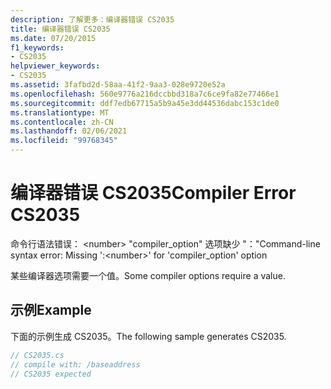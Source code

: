 ```yaml
---
description: 了解更多：编译器错误 CS2035
title: 编译器错误 CS2035
ms.date: 07/20/2015
f1_keywords:
- CS2035
helpviewer_keywords:
- CS2035
ms.assetid: 3fafbd2d-58aa-41f2-9aa3-028e9720e52a
ms.openlocfilehash: 560e9776a216dccbbd318a7c6ce9fa82e77466e1
ms.sourcegitcommit: ddf7edb67715a5b9a45e3dd44536dabc153c1de0
ms.translationtype: MT
ms.contentlocale: zh-CN
ms.lasthandoff: 02/06/2021
ms.locfileid: "99768345"
---
```

# <a name="compiler-error-cs2035"></a><span data-ttu-id="e0e73-103">编译器错误 CS2035</span><span class="sxs-lookup"><span data-stu-id="e0e73-103">Compiler Error CS2035</span></span>

<span data-ttu-id="e0e73-104">命令行语法错误： \<number> "compiler_option" 选项缺少 "："</span><span class="sxs-lookup"><span data-stu-id="e0e73-104">Command-line syntax error:  Missing ':\<number>' for 'compiler_option' option</span></span>  
  
 <span data-ttu-id="e0e73-105">某些编译器选项需要一个值。</span><span class="sxs-lookup"><span data-stu-id="e0e73-105">Some compiler options require a value.</span></span>  
  
## <a name="example"></a><span data-ttu-id="e0e73-106">示例</span><span class="sxs-lookup"><span data-stu-id="e0e73-106">Example</span></span>  

 <span data-ttu-id="e0e73-107">下面的示例生成 CS2035。</span><span class="sxs-lookup"><span data-stu-id="e0e73-107">The following sample generates CS2035.</span></span>  
  
```csharp  
// CS2035.cs  
// compile with: /baseaddress  
// CS2035 expected  
```
